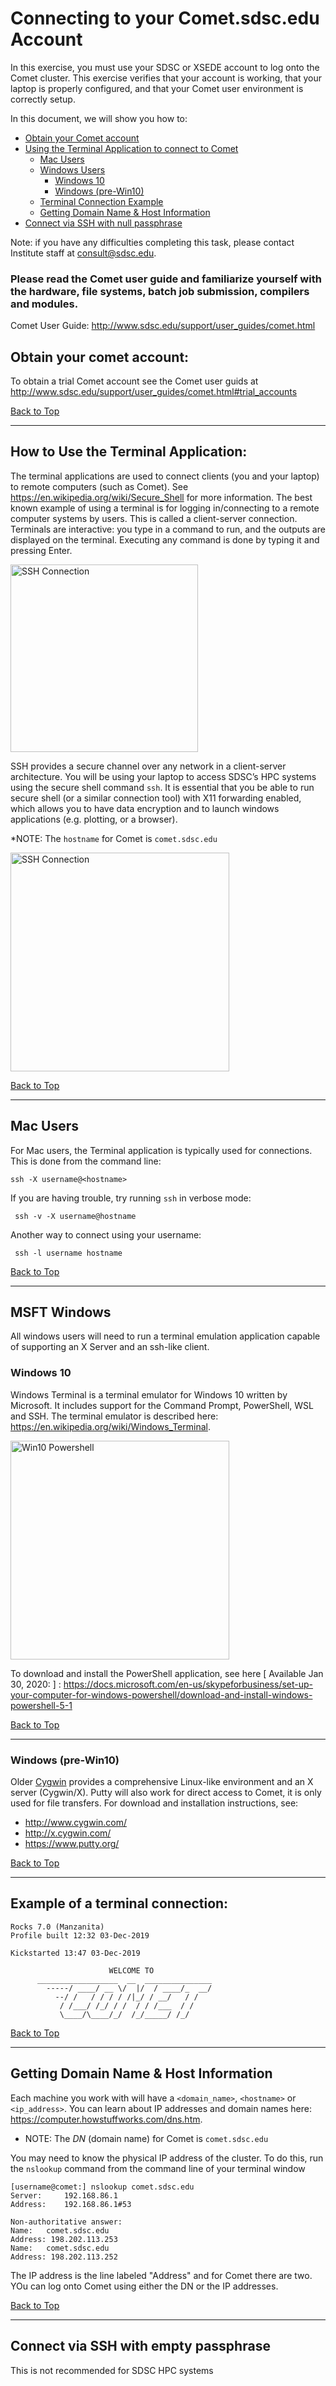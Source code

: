 # Connecting to your Comet.sdsc.edu Account
[//]: # " Comment example "

[//]: # ( Comment2 )

In this exercise, you must use your SDSC or XSEDE account to log onto the Comet cluster. This exercise verifies that your account is working, that your laptop is properly configured, and that your Comet user environment is correctly setup.

<a name="top">In this document, we will show you how to:
    
* [Obtain your Comet account](#obtain-your-comet-account)
* [Using the Terminal Application to connect to Comet](#term-app)
    - [Mac Users](#term-app-mac-users)
    - [Windows Users](#term-app-windows)
        - [Windows 10](#term-app-windows10)
        - [Windows (pre-Win10)](#term-app-windows-older)
    - [Terminal Connection Example](#term-app-example)
    - [Getting Domain Name & Host Information](#term-app-dn-info)
* [Connect via SSH with null passphrase ](#empty-passphrase)

Note: if you have any difficulties completing this task, please contact Institute staff at <consult@sdsc.edu>.

### Please read the Comet user guide and familiarize yourself with the hardware, file systems, batch job submission, compilers and modules.

Comet User Guide: http://www.sdsc.edu/support/user_guides/comet.html
 

## <a name="obtain-your-comet-account"></a>Obtain your comet account:

To obtain a trial Comet account see the Comet user guids at  http://www.sdsc.edu/support/user_guides/comet.html#trial_accounts

[Back to Top](#top)
<hr>

## <a name="term-app"></a>How to Use the Terminal Application:

The terminal applications are used to connect clients (you and your laptop) to remote computers (such as Comet). See https://en.wikipedia.org/wiki/Secure_Shell for more information. The best known example of using a terminal is for logging in/connecting to a remote computer systems by users. This is called a client-server connection. Terminals are interactive: you type in a command to run, and the outputs are displayed on the terminal. Executing any command is done by typing it and pressing Enter.

<img src="./images/ssh-login-comet.png" alt="SSH Connection" width="300px" />

SSH provides a secure channel over any network in a client-server architecture. You will be using your laptop to access SDSC’s HPC systems using the secure shell command `ssh`. It is essential that you be able to run secure shell (or a similar connection tool) with X11 forwarding enabled, which allows you to have data encryption and to launch windows applications (e.g. plotting, or a browser).

*NOTE: The `hostname` for Comet is `comet.sdsc.edu`

<img src="./images/cluster-connection-diagram.png" alt="SSH Connection" width="350px" />

[Back to Top](#top)
<hr>

## <a name="term-app-mac-users"></a>Mac Users
For Mac users, the Terminal application is typically used for connections. This is done from the command line:

    ssh -X username@<hostname>

 If you are having trouble, try running `ssh` in verbose mode:

     ssh -v -X username@hostname

 Another way to connect using your username:

     ssh -l username hostname

[Back to Top](#top)
<hr>

## <a name="term-app-windows"></a>MSFT Windows 
All windows users will need to run a terminal emulation application capable of supporting an X Server and an ssh-like client.

### <a name="term-app-windows10"></a>Windows 10
Windows Terminal is a terminal emulator for Windows 10 written by Microsoft. It includes support for the Command Prompt, PowerShell, WSL and SSH. The terminal emulator is described here: https://en.wikipedia.org/wiki/Windows_Terminal.

<img src="./images/windows-10-powershell-commands.png" alt="Win10 Powershell" width="350px" />

To download and install the PowerShell application, see here [ Available Jan 30, 2020: ] : https://docs.microsoft.com/en-us/skypeforbusiness/set-up-your-computer-for-windows-powershell/download-and-install-windows-powershell-5-1

[Back to Top](#top)
<hr>

### <a name="term-app-windows-older"></a> Windows (pre-Win10)
Older  [Cygwin](https://www.cygwin.com) provides a comprehensive Linux-like environment and an X server (Cygwin/X). Putty will also work for direct access to Comet, it is only used for file transfers. For download and installation instructions, see:

* http://www.cygwin.com/
* http://x.cygwin.com/
* https://www.putty.org/

[Back to Top](#top)
<hr>

## <a name="term-app-example"></a>Example of a terminal connection:
```
Rocks 7.0 (Manzanita)
Profile built 12:32 03-Dec-2019

Kickstarted 13:47 03-Dec-2019
                                                                       
                      WELCOME TO 
      __________________  __  _______________
        -----/ ____/ __ \/  |/  / ____/_  __/
          --/ /   / / / / /|_/ / __/   / /
           / /___/ /_/ / /  / / /___  / /
           \____/\____/_/  /_/_____/ /_/

```

[Back to Top](#top)
<hr>

## <a name="term-app-dn-info"></a>Getting Domain Name & Host Information
Each machine you work with will have a `<domain_name>`,  `<hostname>` or `<ip_address>`. You can learn about IP addresses and domain names here: https://computer.howstuffworks.com/dns.htm.

* NOTE: The *DN* (domain name) for Comet is    `comet.sdsc.edu`

You may need to know the physical IP address of the cluster. To do this, run the `nslookup` command from the command line of your terminal window
```
[username@comet:] nslookup comet.sdsc.edu
Server:		192.168.86.1
Address:	192.168.86.1#53

Non-authoritative answer:
Name:	comet.sdsc.edu
Address: 198.202.113.253
Name:	comet.sdsc.edu
Address: 198.202.113.252
```

The IP address is the  line labeled "Address" and for Comet there are two. YOu can log onto Comet using either the DN or the IP addresses.

[Back to Top](#top)

<hr>

## Connect via SSH with empty passphrase <a name="empty-passphrase"></a>

This is not recommended for SDSC HPC systems

